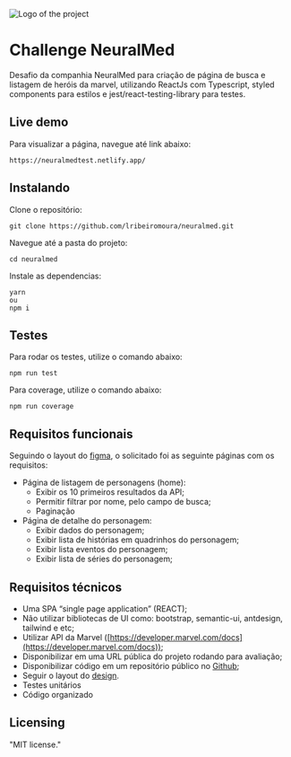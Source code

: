 ![Logo of the project](https://uploads-ssl.webflow.com/6320c82a55215f7c37e97f63/6320c82a55215f11f5e97fb2_logotipo-neuralmed.svg)

# Challenge NeuralMed 

Desafio da companhia NeuralMed para criação de página de busca e listagem de heróis da marvel, utilizando ReactJs com Typescript, styled components para estilos e jest/react-testing-library para testes.

## Live demo

Para visualizar a página, navegue até  link abaixo:

```shell
https://neuralmedtest.netlify.app/
```

## Instalando 

Clone o repositório:

```shell
git clone https://github.com/lribeiromoura/neuralmed.git
```
Navegue até a pasta do projeto:

```shell
cd neuralmed
```

Instale as dependencias:

```shell
yarn 
ou
npm i
```

## Testes

Para rodar os testes, utilize o comando abaixo:

```
npm run test
```

Para coverage, utilize o comando abaixo:
```
npm run coverage
```

## Requisitos funcionais

Seguindo o layout do [figma](https://www.figma.com/file/w2pptXTXcCrSa6MLyPd1mr/Marvel?node-id=1%3A2855), o solicitado foi as seguinte páginas com os requisitos:

-   Página de listagem de personagens (home):
    -   Exibir os 10 primeiros resultados da API;
    -   Permitir filtrar por nome, pelo campo de busca;
    -   Paginação
-   Página de detalhe do personagem:
    -   Exibir dados do personagem;
    -   Exibir lista de histórias em quadrinhos do personagem;
    -   Exibir lista eventos do personagem;
    -   Exibir lista de séries do personagem;


## Requisitos técnicos

-   Uma SPA “single page application” (REACT);
-   Não utilizar bibliotecas de UI como: bootstrap, semantic-ui, antdesign, tailwind e etc;
-   Utilizar API da Marvel ([https://developer.marvel.com/docs](https://developer.marvel.com/docs));
-   Disponibilizar em uma URL pública do projeto rodando para avaliação;
-   Disponibilizar código em um repositório público no [Github](https://github.com/);
-   Seguir o layout do [design](https://www.figma.com/file/w2pptXTXcCrSa6MLyPd1mr/Marvel?node-id=1%3A2855).
-   Testes unitários
-   Código organizado


## Licensing

"MIT license."
